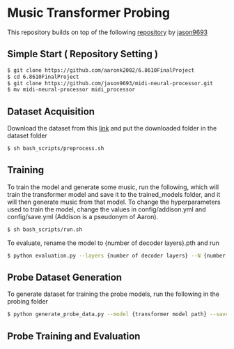 # Music Transformer Probing

This repository builds on top of the following [repository](https://github.com/jason9693/MusicTransformer-pytorch.git) by [jason9693](https://github.com/jason9693)

## Simple Start ( Repository Setting )

```bash
$ git clone https://github.com/aaronk2002/6.8610FinalProject
$ cd 6.8610FinalProject
$ git clone https://github.com/jason9693/midi-neural-processor.git
$ mv midi-neural-processor midi_processor
```



## Dataset Acquisition

Download the dataset from this [link](https://www.kaggle.com/datasets/kritanjalijain/maestropianomidi/) and put the downloaded folder in the dataset folder

```bash
$ sh bash_scripts/preprocess.sh
```



## Training

To train the model and generate some music, run the following, which will train the transformer model and save it to the trained_models folder, and it will then generate music from that model. To change the hyperparameters used to train the model, change the values in config/addison.yml and config/save.yml (Addison is a pseudonym of Aaron).

```bash
$ sh bash_scripts/run.sh
```

To evaluate, rename the model to {number of decoder layers}.pth and run

```bash
$ python evaluation.py --layers {number of decoder layers} --N {number of samples per batches} --M {number of batches}
```



## Probe Dataset Generation

To generate dataset for training the probe models, run the following in the probing folder

```bash
$ python generate_probe_data.py --model {transformer model path} --save {dataset save path}
```



## Probe Training and Evaluation
